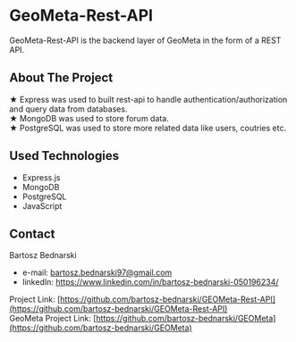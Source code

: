 <h1>GeoMeta-Rest-API</h1>
GeoMeta-Rest-API is the backend layer of GeoMeta in the form of a REST API.

## About The Project

★ Express was used to built rest-api to handle authentication/authorization and query data from databases.<br/>
★ MongoDB was used to store forum data.<br/>
★ PostgreSQL was used to store more related data like users, coutries etc.<br/>

## Used Technologies

- Express.js
- MongoDB
- PostgreSQL
- JavaScript
  

<!-- CONTACT -->

## Contact

Bartosz Bednarski

- e-mail: bartosz.bednarski97@gmail.com
- linkedIn: https://www.linkedin.com/in/bartosz-bednarski-050196234/

Project Link: [https://github.com/bartosz-bednarski/GEOMeta-Rest-API](https://github.com/bartosz-bednarski/GEOMeta-Rest-API)<br/>
GeoMeta Project Link: [https://github.com/bartosz-bednarski/GEOMeta](https://github.com/bartosz-bednarski/GEOMeta)
